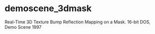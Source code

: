 demoscene_3dmask
================

Real-Time 3D Texture Bump Reflection Mapping on a Mask.  16-bit DOS, Demo Scene 1997
